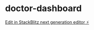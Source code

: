 # doctor-dashboard

[Edit in StackBlitz next generation editor ⚡️](https://stackblitz.com/~/github.com/Imsaheem05/doctor-dashboard)